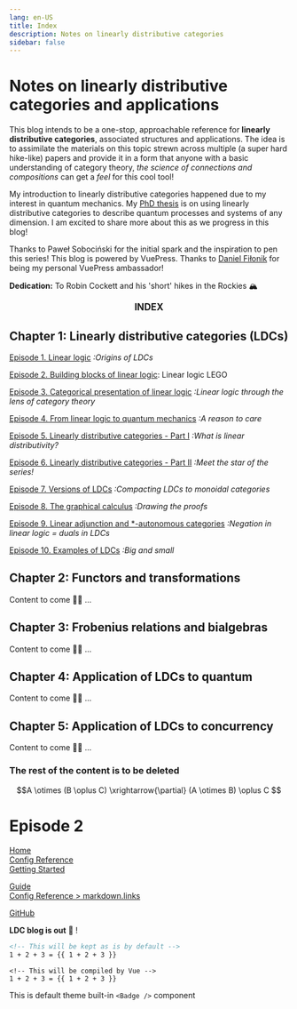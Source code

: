 ```yaml
---
lang: en-US
title: Index
description: Notes on linearly distributive categories
sidebar: false
---
```


# Notes on linearly distributive categories and applications

This blog intends to be a one-stop, approachable reference for **linearly distributive categories**, associated structures and applications. The idea is to assimilate the materials on this topic strewn across multiple (a super hard hike-like) papers and provide it in a form that anyone with a basic understanding of category theory, *the science of connections and compositions* can get a *feel* for this cool tool!  

My introduction to linearly distributive categories happened due to my interest in quantum mechanics. My [PhD thesis](https://arxiv.org/abs/2303.14231) is on using linearly distributive categories to describe quantum processes and systems of any dimension. I am excited to share more about this as we progress in this blog! 

Thanks to Paweł Sobociński for the initial spark and the inspiration to pen this series! This blog is powered by VuePress. Thanks to [Daniel Fiłonik](https://www.ixenv.com) for being my personal VuePress ambassador!

**Dedication:** To Robin Cockett and his 'short' hikes in the Rockies :mountain_snow: 

<center> <big> <b> INDEX </b> </big> </center>

## Chapter 1: Linearly distributive categories (LDCs)
[Episode 1. Linear logic](chapter1/Linearlogic.md) *:Origins of LDCs*

[Episode 2. Building blocks of linear logic](chapter1/connectives.md): Linear logic LEGO

[Episode 3. Categorical presentation of linear logic](chapter1/Semantics.md) *:Linear logic through the lens of category theory*

[Episode 4. From linear logic to quantum mechanics](chapter1/LinearlogicToQuantum.md)  *:A reason to care*

[Episode 5. Linearly distributive categories - Part I](chapter1/LDC.md)  *:What is linear distributivity?*

[Episode 6. Linearly distributive categories - Part II](chapter1/LDC2.md)  *:Meet the star of the series!*

[Episode 7. Versions of LDCs](chapter1/LDCrainbow.md) *:Compacting LDCs  to monoidal categories*

[Episode 8. The graphical calculus](chapter1/Graphicalcalculus.md) *:Drawing the proofs*

[Episode 9. Linear adjunction and *-autonomous categories](chapter1/Linearduals.md) *:Negation in linear logic = duals in LDCs*

[Episode 10. Examples of LDCs](chapter1/Examples.md) *:Big and small*

## Chapter 2: Functors and transformations

Content to come :cook:  ... 

## Chapter 3: Frobenius relations and bialgebras 

Content to come :cook: ... 

## Chapter 4: Application of LDCs to quantum

Content to come :cook: ...

## Chapter 5: Application of LDCs to concurrency

Content to come :cook: ... 


### The rest of the content is to be deleted

$$A \otimes (B \oplus C) \xrightarrow{\partial} (A \otimes B) \oplus C $$

# Episode 2

<!-- relative path -->
[Home](../README.md)  
[Config Reference](../reference/config.md)  
[Getting Started](./getting-started.md)  
<!-- absolute path -->
[Guide](/guide/README.md)  
[Config Reference > markdown.links](/reference/config.md#links)  
<!-- URL -->
[GitHub](https://github.com)  

<b>LDC blog is out</b> :tada: !

```md
<!-- This will be kept as is by default -->
1 + 2 + 3 = {{ 1 + 2 + 3 }}
```

```md:no-v-pre
<!-- This will be compiled by Vue -->
1 + 2 + 3 = {{ 1 + 2 + 3 }}
```

This is default theme built-in `<Badge />` component <Badge text="demo" />


